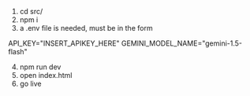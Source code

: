 1. cd src/
2. npm i
3. a .env file is needed, must be in the form

API_KEY="INSERT_APIKEY_HERE"
GEMINI_MODEL_NAME="gemini-1.5-flash"

4. npm run dev
5. open index.html
6. go live
